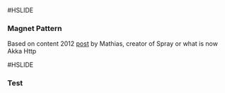 #HSLIDE

### Magnet Pattern

Based on content 2012 [post](http://spray.io/blog/2012-12-13-the-magnet-pattern/) by Mathias, creator of Spray or what is now Akka Http

#HSLIDE

### Test
